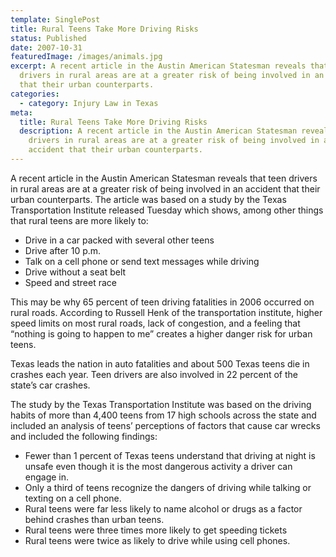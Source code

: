 ```yaml
---
template: SinglePost
title: Rural Teens Take More Driving Risks
status: Published
date: 2007-10-31
featuredImage: /images/animals.jpg
excerpt: A recent article in the Austin American Statesman reveals that teen
  drivers in rural areas are at a greater risk of being involved in an accident
  that their urban counterparts.
categories:
  - category: Injury Law in Texas
meta:
  title: Rural Teens Take More Driving Risks
  description: A recent article in the Austin American Statesman reveals that teen
    drivers in rural areas are at a greater risk of being involved in an
    accident that their urban counterparts.
---
```

<!--StartFragment-->

A recent article in the Austin American Statesman reveals that teen drivers in rural areas are at a greater risk of being involved in an accident that their urban counterparts. The article was based on a study by the Texas Transportation Institute released Tuesday which shows, among other things that rural teens are more likely to:

* Drive in a car packed with several other teens
* Drive after 10 p.m.
* Talk on a cell phone or send text messages while driving
* Drive without a seat belt
* Speed and street race

This may be why 65 percent of teen driving fatalities in 2006 occurred on rural roads. According to Russell Henk of the transportation institute, higher speed limits on most rural roads, lack of congestion, and a feeling that “nothing is going to happen to me” creates a higher danger risk for urban teens.

Texas leads the nation in auto fatalities and about 500 Texas teens die in crashes each year. Teen drivers are also involved in 22 percent of the state’s car crashes.

The study by the Texas Transportation Institute was based on the driving habits of more than 4,400 teens from 17 high schools across the state and included an analysis of teens’ perceptions of factors that cause car wrecks and included the following findings:

* Fewer than 1 percent of Texas teens understand that driving at night is unsafe even though it is the most dangerous activity a driver can engage in.
* Only a third of teens recognize the dangers of driving while talking or texting on a cell phone.
* Rural teens were far less likely to name alcohol or drugs as a factor behind crashes than urban teens.
* Rural teens were three times more likely to get speeding tickets
* Rural teens were twice as likely to drive while using cell phones.

<!--EndFragment-->